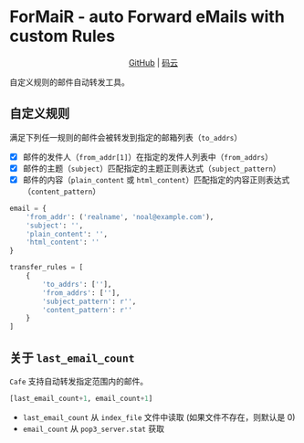 # ForMaiR - auto Forward eMails with custom Rules

<p align="center">
    <a href="https://github.com/k8scat/Cafe">GitHub</a> |
    <a href="https://gitee.com/hsowan/Cafe">码云</a>
</p>

自定义规则的邮件自动转发工具。

## 自定义规则

满足下列任一规则的邮件会被转发到指定的邮箱列表（`to_addrs`）

- [x] 邮件的发件人（`from_addr[1]`）在指定的发件人列表中（`from_addrs`）
- [x] 邮件的主题（`subject`）匹配指定的主题正则表达式（`subject_pattern`）
- [x] 邮件的内容（`plain_content` 或 `html_content`）匹配指定的内容正则表达式（`content_pattern`）

```python
email = {
    'from_addr': ('realname', 'noal@example.com'),
    'subject': '',
    'plain_content': '',
    'html_content': ''
}

transfer_rules = [
    {
        'to_addrs': [''],
        'from_addrs': [''],
        'subject_pattern': r'',
        'content_pattern': r''
    }
]
```

## 关于 `last_email_count`

`Cafe` 支持自动转发指定范围内的邮件。

```python
[last_email_count+1, email_count+1]
```

- `last_email_count` 从 `index_file` 文件中读取 (如果文件不存在，则默认是 0)
- `email_count` 从 `pop3_server.stat` 获取
